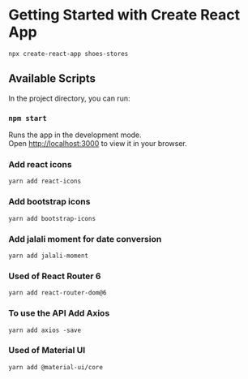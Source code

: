 # Getting Started with Create React App
`npx create-react-app shoes-stores`

## Available Scripts

In the project directory, you can run:

### `npm start`

Runs the app in the development mode.\
Open [http://localhost:3000](http://localhost:3000) to view it in your browser.


### Add react icons
`yarn add react-icons`


### Add bootstrap icons
`yarn add bootstrap-icons`


### Add jalali moment for date conversion
`yarn add jalali-moment`


### Used of React Router 6 
`yarn add react-router-dom@6`

### To use the API Add Axios
`yarn add axios -save`

### Used of Material UI
`yarn add @material-ui/core`